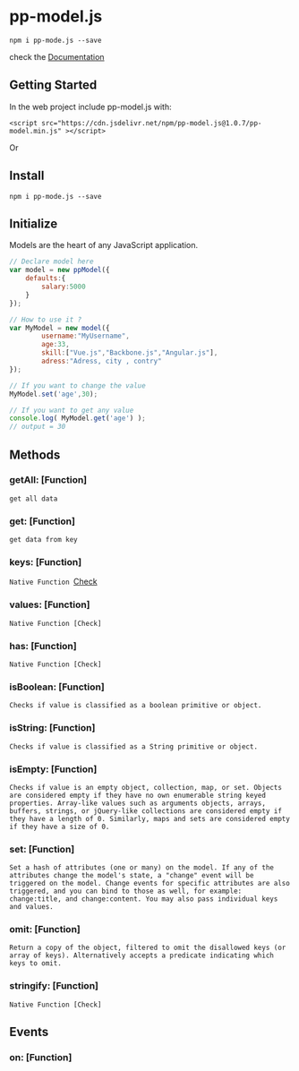 # pp-model.js

```
npm i pp-mode.js --save
```

check the <a href="https://pp-model.netlify.app">Documentation</a>


## Getting Started

In the web project include pp-model.js with:

```
<script src="https://cdn.jsdelivr.net/npm/pp-model.js@1.0.7/pp-model.min.js" ></script>
```

Or 

## Install

```
npm i pp-mode.js --save
```

## Initialize

Models are the heart of any JavaScript application.

```javascript
// Declare model here
var model = new ppModel({
	defaults:{
		salary:5000
	}
});

// How to use it ?
var MyModel = new model({
		username:"MyUsername",
		age:33,
		skill:["Vue.js","Backbone.js","Angular.js"],
		adress:"Adress, city , contry"
});

// If you want to change the value
MyModel.set('age',30);

// If you want to get any value
console.log( MyModel.get('age') );
// output = 30
```

## Methods

### getAll: [Function]

```
get all data
```

### get: [Function]
```
get data from key
```
### keys: [Function]
```Native Function ```[Check](https://developer.mozilla.org/en-US/docs/Web/JavaScript/Reference/Global_Objects/Object/keys)

### values: [Function]

```
Native Function [Check]
```

### has: [Function]
```
Native Function [Check]
```
### isBoolean: [Function]

```
Checks if value is classified as a boolean primitive or object.
```
### isString: [Function]
```
Checks if value is classified as a String primitive or object.
```

### isEmpty: [Function]

```
Checks if value is an empty object, collection, map, or set. Objects are considered empty if they have no own enumerable string keyed properties. Array-like values such as arguments objects, arrays, buffers, strings, or jQuery-like collections are considered empty if they have a length of 0. Similarly, maps and sets are considered empty if they have a size of 0.
```
### set: [Function]
```
Set a hash of attributes (one or many) on the model. If any of the attributes change the model's state, a "change" event will be triggered on the model. Change events for specific attributes are also triggered, and you can bind to those as well, for example: change:title, and change:content. You may also pass individual keys and values.
```
### omit: [Function]
```
Return a copy of the object, filtered to omit the disallowed keys (or array of keys). Alternatively accepts a predicate indicating which keys to omit.
```
### stringify: [Function]
```
Native Function [Check]
```
## Events

### on: [Function]